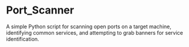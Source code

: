 # Port_Scanner
A simple Python script for scanning open ports on a target machine, identifying common services, and attempting to grab banners for service identification.
